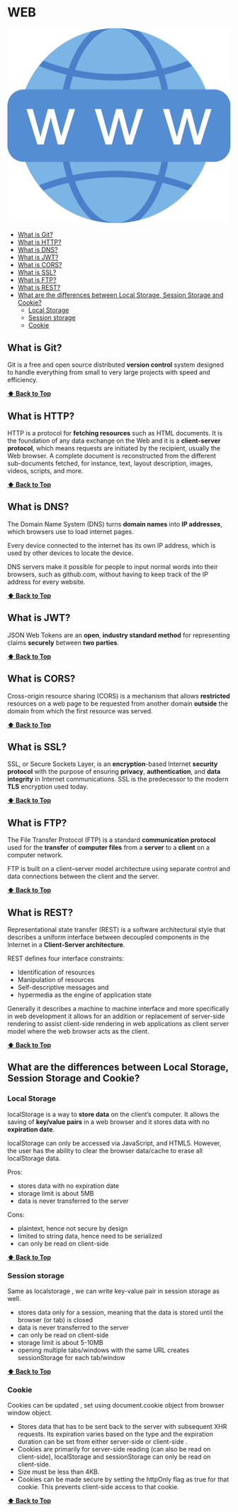 # WEB

<link href="./ASSETS/STYLES.css" rel="stylesheet"></link>
<img src="./ASSETS/WEB.svg" alt="Web Logo" class="logo"></img>

- [What is Git?](#what-is-git)
- [What is HTTP?](#what-is-http)
- [What is DNS?](#what-is-dns)
- [What is JWT?](#what-is-jwt)
- [What is CORS?](#what-is-cors)
- [What is SSL?](#what-is-ssl)
- [What is FTP?](#what-is-ftp)
- [What is REST?](#what-is-rest)
- [What are the differences between Local Storage, Session Storage and Cookie?](#what-are-the-differences-between-local-storage-session-storage-and-cookie)
  - [Local Storage](#local-storage)
  - [Session storage](#session-storage)
  - [Cookie](#cookie)

## What is **Git**?

Git is a free and open source distributed **version control** system designed to handle everything from small to very large projects with speed and efficiency.

**[⬆ Back to Top](#web)**

## What is **HTTP**?

HTTP is a protocol for **fetching resources** such as HTML documents. It is the foundation of any data exchange on the Web and it is a **client-server protocol**, which means requests are initiated by the recipient, usually the Web browser. A complete document is reconstructed from the different sub-documents fetched, for instance, text, layout description, images, videos, scripts, and more.

**[⬆ Back to Top](#web)**

## What is **DNS**?

The Domain Name System (DNS) turns **domain names** into **IP addresses**, which browsers use to load internet pages.

Every device connected to the internet has its own IP address, which is used by other devices to locate the device.

DNS servers make it possible for people to input normal words into their browsers, such as github.com, without having to keep track of the IP address for every website.

**[⬆ Back to Top](#web)**

## What is **JWT**?

JSON Web Tokens are an **open**, **industry standard method** for representing claims **securely** between **two parties**.

**[⬆ Back to Top](#web)**

## What is **CORS**?

Cross-origin resource sharing (CORS) is a mechanism that allows **restricted** resources on a web page to be requested from another domain **outside** the domain from which the first resource was served.

**[⬆ Back to Top](#web)**

## What is **SSL**?

SSL, or Secure Sockets Layer, is an **encryption**-based Internet **security protocol** with the purpose of ensuring **privacy**, **authentication**, and **data integrity** in Internet communications. SSL is the predecessor to the modern **TLS** encryption used today.

**[⬆ Back to Top](#web)**

## What is **FTP**?

The File Transfer Protocol (FTP) is a standard **communication protocol** used for the **transfer** of **computer files** from a **server** to a **client** on a computer network.

FTP is built on a client–server model architecture using separate control and data connections between the client and the server.

**[⬆ Back to Top](#web)**

## What is **REST**?

Representational state transfer (REST) is a software architectural style that describes a uniform interface between decoupled components in the Internet in a **Client-Server architecture**.

REST defines four interface constraints:

- Identification of resources
- Manipulation of resources
- Self-descriptive messages and
- hypermedia as the engine of application state

Generally it describes a machine to machine interface and more specifically in web development it allows for an addition or replacement of server-side rendering to assist client-side rendering in web applications as client server model where the web browser acts as the client.

**[⬆ Back to Top](#web)**

## What are the differences between **Local Storage**, **Session Storage** and **Cookie**?

### **Local Storage**

localStorage is a way to **store data** on the client’s computer. It allows the saving of **key/value pairs** in a web browser and it stores data with no **expiration date**.

localStorage can only be accessed via JavaScript, and HTML5. However, the user has the ability to clear the browser data/cache to erase all localStorage data.

Pros:

- stores data with no expiration date
- storage limit is about 5MB
- data is never transferred to the server

Cons:

- plaintext, hence not secure by design
- limited to string data, hence need to be serialized
- can only be read on client-side

**[⬆ Back to Top](#web)**

### **Session storage**

Same as localstorage , we can write key-value pair in session storage as well.

- stores data only for a session, meaning that the data is stored until the browser (or tab) is closed
- data is never transferred to the server
- can only be read on client-side
- storage limit is about 5-10MB
- opening multiple tabs/windows with the same URL creates sessionStorage for each tab/window

**[⬆ Back to Top](#web)**

### **Cookie**

Cookies can be updated , set using document.cookie object from browser window object.

- Stores data that has to be sent back to the server with subsequent XHR requests. Its expiration varies based on the type and the expiration duration can be set from either server-side or client-side .
- Cookies are primarily for server-side reading (can also be read on client-side), localStorage and sessionStorage can only be read on client-side.
- Size must be less than 4KB.
- Cookies can be made secure by setting the httpOnly flag as true for that cookie. This prevents client-side access to that cookie.

**[⬆ Back to Top](#web)**
